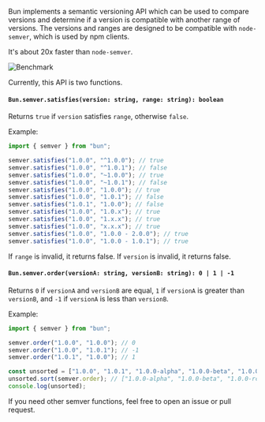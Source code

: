 Bun implements a semantic versioning API which can be used to compare versions and determine if a version is compatible with another range of versions. The versions and ranges are designed to be compatible with `node-semver`, which is used by npm clients.

It's about 20x faster than `node-semver`.

![Benchmark](https://github.com/oven-sh/bun/assets/709451/94746adc-8aba-4baf-a143-3c355f8e0f78)

Currently, this API is two functions.

#### `Bun.semver.satisfies(version: string, range: string): boolean`

Returns `true` if `version` satisfies `range`, otherwise `false`.

Example:

```typescript
import { semver } from "bun";

semver.satisfies("1.0.0", "^1.0.0"); // true
semver.satisfies("1.0.0", "^1.0.1"); // false
semver.satisfies("1.0.0", "~1.0.0"); // true
semver.satisfies("1.0.0", "~1.0.1"); // false
semver.satisfies("1.0.0", "1.0.0"); // true
semver.satisfies("1.0.0", "1.0.1"); // false
semver.satisfies("1.0.1", "1.0.0"); // false
semver.satisfies("1.0.0", "1.0.x"); // true
semver.satisfies("1.0.0", "1.x.x"); // true
semver.satisfies("1.0.0", "x.x.x"); // true
semver.satisfies("1.0.0", "1.0.0 - 2.0.0"); // true
semver.satisfies("1.0.0", "1.0.0 - 1.0.1"); // true
```

If `range` is invalid, it returns false. If `version` is invalid, it returns false.

#### `Bun.semver.order(versionA: string, versionB: string): 0 | 1 | -1`

Returns `0` if `versionA` and `versionB` are equal, `1` if `versionA` is greater than `versionB`, and `-1` if `versionA` is less than `versionB`.

Example:

```typescript
import { semver } from "bun";

semver.order("1.0.0", "1.0.0"); // 0
semver.order("1.0.0", "1.0.1"); // -1
semver.order("1.0.1", "1.0.0"); // 1

const unsorted = ["1.0.0", "1.0.1", "1.0.0-alpha", "1.0.0-beta", "1.0.0-rc"];
unsorted.sort(semver.order); // ["1.0.0-alpha", "1.0.0-beta", "1.0.0-rc", "1.0.0", "1.0.1"]
console.log(unsorted);
```

If you need other semver functions, feel free to open an issue or pull request.

